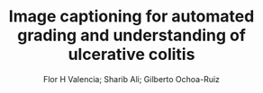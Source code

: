 ---
paperId: 61
author: Flor H Valencia; Sharib Ali; Gilberto Ochoa-Ruiz
publicationauthor: Valencia, F. H. et al.
title: Image captioning for automated grading and understanding of ulcerative colitis
pdf: Flor_Valencia.pdf
poster: Flor_Valencia_Poster.pdf
type: Poster
topic: Vision, language, and reasoning
subtopic: Medical and biological vision, cell microscopy 
link: https://research.latinxinai.org/papers/cvpr/2024/pdf/Flor_Valencia.pdf
conference: cvpr
year: 2024
tags: cvpr-2024-ea-missing
location: Seattle WA, USA
---